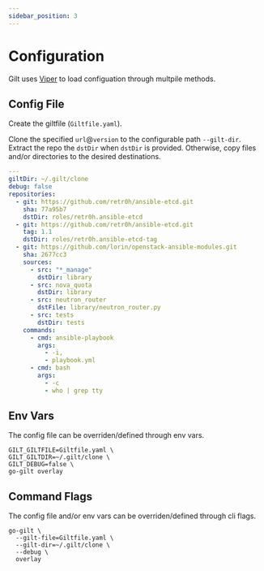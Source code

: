 ```yaml
---
sidebar_position: 3
---
```


# Configuration

Gilt uses [Viper][] to load configuation through multpile methods.

## Config File

Create the giltfile (`Giltfile.yaml`).

Clone the specified `url`@`version` to the configurable path `--gilt-dir`.
Extract the repo the `dstDir` when `dstDir` is provided.  Otherwise, copy files
and/or directories to the desired destinations.

```yaml
---
giltDir: ~/.gilt/clone
debug: false
repositories:
  - git: https://github.com/retr0h/ansible-etcd.git
    sha: 77a95b7
    dstDir: roles/retr0h.ansible-etcd
  - git: https://github.com/retr0h/ansible-etcd.git
    tag: 1.1
    dstDir: roles/retr0h.ansible-etcd-tag
  - git: https://github.com/lorin/openstack-ansible-modules.git
    sha: 2677cc3
    sources:
      - src: "*_manage"
        dstDir: library
      - src: nova_quota
        dstDir: library
      - src: neutron_router
        dstFile: library/neutron_router.py
      - src: tests
        dstDir: tests
    commands:
      - cmd: ansible-playbook
        args:
          - -i,
          - playbook.yml
      - cmd: bash
        args:
          - -c
          - who | grep tty
```

## Env Vars

The config file can be overriden/defined through env vars.

```
GILT_GILTFILE=Giltfile.yaml \
GILT_GILTDIR=~/.gilt/clone \
GILT_DEBUG=false \
go-gilt overlay
```

## Command Flags

The config file and/or env vars can be overriden/defined through cli flags.

```
go-gilt \
  --gilt-file=Giltfile.yaml \
  --gilt-dir=~/.gilt/clone \
  --debug \
  overlay
```

[Viper]: https://github.com/spf13/viper
